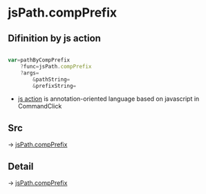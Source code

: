 # jsPath.compPrefix

## Difinition by js action

```js.js

var=pathByCompPrefix
	?func=jsPath.compPrefix
	?args=
		&pathString=
		&prefixString=
```

- [js action](#) is annotation-oriented language based on javascript in CommandClick

## Src

-> [jsPath.compPrefix](https://github.com/puutaro/CommandClick/blob/master/app/src/main/java/com/puutaro/commandclick/fragment_lib/terminal_fragment/js_interface/JsPath.kt#L15)

## Detail

-> [jsPath.compPrefix](https://github.com/puutaro/CommandClick/blob/master/md/developer/js_interface/details/JsPath/compPrefix.md)
